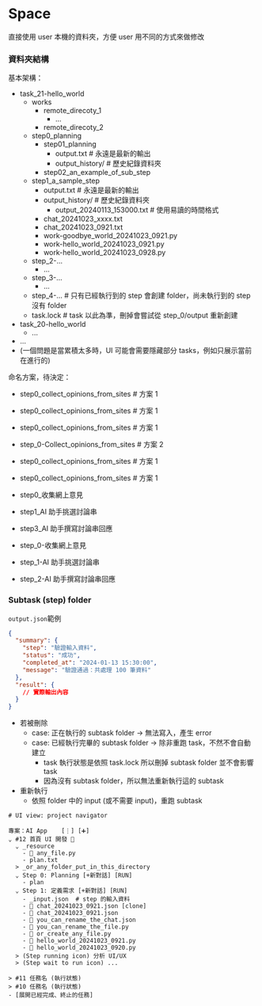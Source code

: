 # Space

直接使用 user 本機的資料夾，方便 user 用不同的方式來做修改

### 資料夾結構

基本架構：

- task_21-hello_world
  - works
    - remote_direcoty_1
      - ...
    - remote_direcoty_2
  - step0_planning
    - step01_planning
      - output.txt # 永遠是最新的輸出
      - output_history/ # 歷史紀錄資料夾
    - step02_an_example_of_sub_step
  - step1_a_sample_step
    - output.txt # 永遠是最新的輸出
    - output_history/ # 歷史紀錄資料夾
      - output_20240113_153000.txt # 使用易讀的時間格式
    - chat_20241023_xxxx.txt
    - chat_20241023_0921.txt
    - work-goodbye_world_20241023_0921.py
    - work-hello_world_20241023_0921.py
    - work-hello_world_20241023_0928.py
  - step_2-...
    - ...
  - step_3-...
    - ...
  - step_4-... # 只有已經執行到的 step 會創建 folder，尚未執行到的 step 沒有 folder
  - task.lock # task 以此為準，刪掉會嘗試從 step_0/output 重新創建
- task_20-hello_world
  - ...
- ...
- (一個問題是當累積太多時，UI 可能會需要隱藏部分 tasks，例如只展示當前在進行的)

命名方案，待決定：

- step0_collect_opinions_from_sites # 方案 1
- step0_collect_opinions_from_sites # 方案 1
- step0_collect_opinions_from_sites # 方案 1

- step_0-Collect_opinions_from_sites # 方案 2
- step0_collect_opinions_from_sites # 方案 1
- step0_collect_opinions_from_sites # 方案 1

- step0\_收集網上意見
- step1_AI 助手挑選討論串
- step3_AI 助手撰寫討論串回應

- step_0-收集網上意見
- step_1-AI 助手挑選討論串
- step_2-AI 助手撰寫討論串回應

### Subtask (step) folder

`output.json`範例

```json
{
  "summary": {
    "step": "驗證輸入資料",
    "status": "成功",
    "completed_at": "2024-01-13 15:30:00",
    "message": "驗證通過：共處理 100 筆資料"
  },
  "result": {
    // 實際輸出內容
  }
}
```

- 若被刪除
  - case: 正在執行的 subtask folder -> 無法寫入，產生 error
  - case: 已經執行完畢的 subtask folder -> 除非重跑 task，不然不會自動建立
    - task 執行狀態是依照 task.lock 所以刪掉 subtask folder 並不會影響 task
    - 因為沒有 subtask folder，所以無法重新執行這的 subtask
- 重新執行
  - 依照 folder 中的 input (或不需要 input)，重跑 subtask

```
# UI view: project navigator

專案：AI App    [⋮] [➕]
⌄ #12 首頁 UI 開發 🏃
  ⌄ _resource
    - 📄 any_file.py
    - plan.txt
  > _or_any_folder_put_in_this_directory
  ⌄ Step 0: Planning [+新對話] [RUN]
    - plan
  ⌄ Step 1: 定義需求 [+新對話] [RUN]
    - _input.json  # step 的輸入資料
    - 💬 chat_20241023_0921.json [clone]
    - 💬 chat_20241023_0921.json
    - 💬 you_can_rename_the_chat.json
    - 📄 you_can_rename_the_file.py
    - 📄 or_create_any_file.py
    - 📄 hello_world_20241023_0921.py
    - 📄 hello_world_20241023_0920.py
  > (Step running icon) 分析 UI/UX
  > (Step wait to run icon) ...

> #11 任務名 (執行狀態)
> #10 任務名 (執行狀態)
- [展開已經完成、終止的任務]
```
